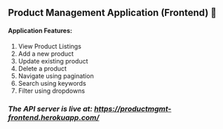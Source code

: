 ## Product Management Application (Frontend) 🚀

#### Application Features:

1. View Product Listings
2. Add a new product
3. Update existing product
4. Delete a product
5. Navigate using pagination
6. Search using keywords
7. Filter using dropdowns

### _The API server is live at: https://productmgmt-frontend.herokuapp.com/_

